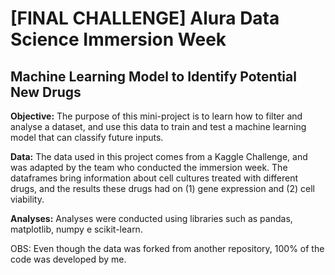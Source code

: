 # [FINAL CHALLENGE] Alura Data Science Immersion Week
## Machine Learning Model to Identify Potential New Drugs

**Objective:** The purpose of this mini-project is to learn how to filter and analyse a dataset, and use this data to train and test a machine learning model that can classify future inputs.

**Data:** The data used in this project comes from a Kaggle Challenge, and was adapted by the team who conducted the immersion week. The dataframes bring information about cell cultures treated with different drugs, and the results these drugs had on (1) gene expression and (2) cell viability.

**Analyses:** Analyses were conducted using libraries such as pandas, matplotlib, numpy e scikit-learn.

OBS: Even though the data was forked from another repository, 100% of the code was developed by me.
